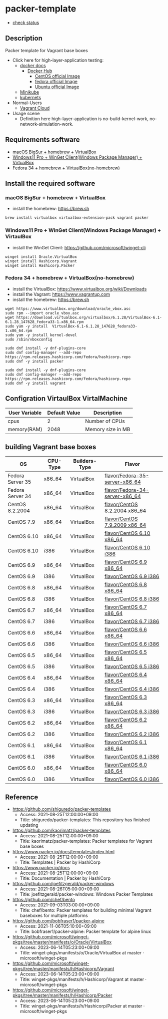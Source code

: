 # packer-template

* [check status](check_status.md)

## Description

Packer template for Vagrant base boxes

* Click here for high-layer-application testing:
  * [docker docs](https://docs.docker.com)
    * [Docker Hub](https://hub.docker.com/search?q=&type=image)
      * [CentOS official Image](https://hub.docker.com/_/centos)
      * [fedora official Image](https://hub.docker.com/_/fedora)
      * [Ubuntu official Image](https://hub.docker.com/_/ubuntu)
  * [Minikube](https://kubernetes.io/docs/tutorials/hello-minikube/)
  * [kubernets](https://kubernetes.io)
* Normal-Users
  * [Vagrant Cloud](https://app.vagrantup.com/boxes/search)
* Usage scene
  * Definition here high-layer-application is no-build-kernel-work, no-network-simulation-work.

## Requirements software

* [macOS BigSur + homebrew + VirtualBox](https://github.com/UmedaTakefumi/packer-templates#macos-bigsur--homebrew--virtualbox)
* [Windows11 Pro + WinGet Client(Windows Package Manager) + VirtualBox](https://github.com/UmedaTakefumi/packer-templates#windows11-pro--winget-clientwindows-package-manager--virtaulbox)
* [Fedora 34 + homebrew + VirtualBox(no-homebrew)](https://github.com/UmedaTakefumi/packer-templates#fedora-34--homebrew--virtualboxno-homebrew)



## Install the required software

### macOS BigSur + homebrew + VirtualBox

* install the homebrew: https://brew.sh

```
brew install virtualbox virtualbox-extension-pack vagrant packer
```

### Windows11 Pro + WinGet Client(Windows Package Manager) + VirtaulBox

* install the WinGet Client: https://github.com/microsoft/winget-cli

```
winget install Oracle.VirtualBox
winget install Hashicorp.Vagrant
winget install Hashicorp.Packer
```

### Fedora 34 + homebrew + VirtualBox(no-homebrew)

* install the VirtualBox: https://www.virtualbox.org/wiki/Downloads
* install the Vagrant: https://www.vagrantup.com
* install the homebrew: https://brew.sh

```
wget https://www.virtualbox.org/download/oracle_vbox.asc
sudo rpm --import oracle_vbox.asc
wget https://download.virtualbox.org/virtualbox/6.1.28/VirtualBox-6.1-6.1.28_147628_fedora33-1.x86_64.rpm
sudo yum -y install  VirtualBox-6.1-6.1.28_147628_fedora33-1.x86_64.rpm
sudo yum -y install kernel-devel
sudo /sbin/vboxconfig

sudo dnf install -y dnf-plugins-core
sudo dnf config-manager --add-repo https://rpm.releases.hashicorp.com/fedora/hashicorp.repo
sudo dnf -y install packer

sudo dnf install -y dnf-plugins-core
sudo dnf config-manager --add-repo https://rpm.releases.hashicorp.com/fedora/hashicorp.repo
sudo dnf -y install vagrant
```

## Configration VirtaulBox VirtalMachine

User Variable       | Default Value | Description
--------------------|---------------|----------------------------------------------------------------------------------------
cpus                | 2             | Number of CPUs
memory(RAM)         | 2048          | Memory size in MB

## building Vagrant base boxes

| OS               | CPU-Type | Builders-Type | Flavor                                             |
| ---------------- | -------- | ------------- | -------------------------------------------------- |
| Fedora Server 35 | x86_64   | VirtualBox    | [flavor/Fedora-35-server-x86_64](fedora-35-server-x86_64) |
| Fedora Server 34 | x86_64   | VirtualBox    | [flavor/Fedora-34-server-x86_64](fedora-34-server-x86_64) |
| CentOS 8.2.2004  | x86_64   | VirtualBox    | [flavor/CentOS 8.2.2004 x86_64](centos-8.2.2004-x86_64)   |
| CentOS 7.9       | x86_64   | VirtualBox    | [flavor/CentOS 7.9.2009 x86_64](centos-7.9.2009-x86_64)   |
| CentOS 6.10      | x86_64   | VirtualBox    | [flavor/CentOS 6.10 x86_64](centos-6.10-x86_64)           |
| CentOS 6.10      | i386     | VirtualBox    | [flavor/CentOS 6.10 i386](centos-6.10-i386)               |
| CentOS 6.9       | x86_64   | VirtualBox    | [flavor/CentOS 6.9 x86_64](centos-6.9-x86_64)             |
| CentOS 6.9       | i386     | VirtualBox    | [flavor/CentOS 6.9 i386](centos-6.9-i386)                 |
| CentOS 6.8       | x86_64   | VirtualBox    | [flavor/CentOS 6.8 x86_64](centos-6.8-x86_64)             |
| CentOS 6.8       | i386     | VirtualBox    | [flavor/CentOS 6.8 i386](centos-6.8-i386)                 |
| CentOS 6.7       | x86_64   | VirtualBox    | [flavor/CentOS 6.7 x86_64](centos-6.7-x86_64)             |
| CentOS 6.7       | i386     | VirtualBox    | [flavor/CentOS 6.7 i386](centos-6.7-i386)                 |
| CentOS 6.6       | x86_64   | VirtualBox    | [flavor/CentOS 6.6 x86_64](centos-6.6-x86_64)             |
| CentOS 6.6       | i386     | VirtualBox    | [flavor/CentOS 6.6 i386](centos-6.6-i386)                 |
| CentOS 6.5       | x86_64   | VirtualBox    | [flavor/CentOS 6.5 x86_64](centos-6.5-x86_64)             |
| CentOS 6.5       | i386     | VirtualBox    | [flavor/CentOS 6.5 i386](centos-6.5-i386)                 |
| CentOS 6.4       | x86_64   | VirtualBox    | [flavor/CentOS 6.4 x86_64](centos-6.4-x86_64)             |
| CentOS 6.4       | i386     | VirtualBox    | [flavor/CentOS 6.4 i386](centos-6.4-i386)                 |
| CentOS 6.3       | x86_64   | VirtualBox    | [flavor/CentOS 6.3 x86_64](centos-6.3-x86_64)             |
| CentOS 6.3       | i386     | VirtualBox    | [flavor/CentOS 6.3 i386](centos-6.3-i386)                 |
| CentOS 6.2       | x86_64   | VirtualBox    | [flavor/CentOS 6.2 x86_64](centos-6.2-x86_64)             |
| CentOS 6.2       | i386     | VirtualBox    | [flavor/CentOS 6.2 i386](centos-6.2-i386)                 |
| CentOS 6.1       | x86_64   | VirtualBox    | [flavor/CentOS 6.1 x86_64](centos-6.1-x86_64)             |
| CentOS 6.1       | i386     | VirtualBox    | [flavor/CentOS 6.1 i386](centos-6.1-i386)                 |
| CentOS 6.0       | x86_64   | VirtualBox    | [flavor/CentOS 6.0 x86_64](centos-6.0-x86_64)             |
| CentOS 6.0       | i386     | VirtualBox    | [flavor/CentOS 6.0 i386](centos-6.0-i386)                 |

## Reference

* https://github.com/shiguredo/packer-templates
  * Access: 2021-08-25T12:00:00+09:00
  * Title: shiguredo/packer-templates: This repository has finished updating
* https://github.com/kaorimatz/packer-templates
  * Access: 2021-08-25T12:00:00+09:00
  * Title: kaorimatz/packer-templates: Packer templates for Vagrant base boxes
* https://www.packer.io/docs/templates/index.html
  * Access: 2021-08-25T12:00:00+09:00
  * Title: Templates | Packer by HashiCorp
* https://www.packer.io/docs
  * Access: 2021-08-25T12:00:00+09:00
  * Title: Documentation | Packer by HashiCorp
* https://github.com/joefitzgerald/packer-windows
  * Access: 2021-08-26T05:00:00+09:00
  * Title: joefitzgerald/packer-windows: Windows Packer Templates
* https://github.com/chef/bento
  * Access: 2021-09-03T03:00:00+09:00
  * Title: chef/bento: Packer templates for building minimal Vagrant baseboxes for multiple platforms
* https://github.com/bobfraser1/packer-alpine
  * Access: 2021-11-06T05:10:00+09:00
  * Title: bobfraser1/packer-alpine: Packer template for alpine linux
* https://github.com/microsoft/winget-pkgs/tree/master/manifests/o/Oracle/VirtualBox
  * Access: 2023-06-14T05:23:00+09:00
  * Title: winget-pkgs/manifests/o/Oracle/VirtualBox at master · microsoft/winget-pkgs
* https://github.com/microsoft/winget-pkgs/tree/master/manifests/h/Hashicorp/Vagrant
  * Access: 2023-06-14T05:23:00+09:00
  * Title: winget-pkgs/manifests/h/Hashicorp/Vagrant at master · microsoft/winget-pkgs
* https://github.com/microsoft/winget-pkgs/tree/master/manifests/h/Hashicorp/Packer
  * Access: 2023-06-14T05:23:00+09:00
  * Title: winget-pkgs/manifests/h/Hashicorp/Packer at master · microsoft/winget-pkgs



